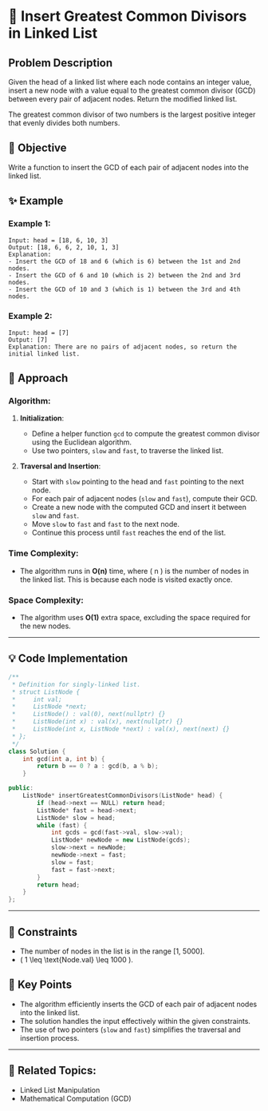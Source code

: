 # 🔗 **Insert Greatest Common Divisors in Linked List**

## Problem Description

Given the head of a linked list where each node contains an integer value, insert a new node with a value equal to the greatest common divisor (GCD) between every pair of adjacent nodes. Return the modified linked list.

The greatest common divisor of two numbers is the largest positive integer that evenly divides both numbers.

## 🎯 **Objective**

Write a function to insert the GCD of each pair of adjacent nodes into the linked list.

## ✨ **Example**

### Example 1:
```plaintext
Input: head = [18, 6, 10, 3]
Output: [18, 6, 6, 2, 10, 1, 3]
Explanation:
- Insert the GCD of 18 and 6 (which is 6) between the 1st and 2nd nodes.
- Insert the GCD of 6 and 10 (which is 2) between the 2nd and 3rd nodes.
- Insert the GCD of 10 and 3 (which is 1) between the 3rd and 4th nodes.
```

### Example 2:
```plaintext
Input: head = [7]
Output: [7]
Explanation: There are no pairs of adjacent nodes, so return the initial linked list.
```

## 🚀 **Approach**

### **Algorithm**:

1. **Initialization**:
   - Define a helper function `gcd` to compute the greatest common divisor using the Euclidean algorithm.
   - Use two pointers, `slow` and `fast`, to traverse the linked list.

2. **Traversal and Insertion**:
   - Start with `slow` pointing to the head and `fast` pointing to the next node.
   - For each pair of adjacent nodes (`slow` and `fast`), compute their GCD.
   - Create a new node with the computed GCD and insert it between `slow` and `fast`.
   - Move `slow` to `fast` and `fast` to the next node.
   - Continue this process until `fast` reaches the end of the list.

### **Time Complexity**:
- The algorithm runs in **O(n)** time, where \( n \) is the number of nodes in the linked list. This is because each node is visited exactly once.

### **Space Complexity**:
- The algorithm uses **O(1)** extra space, excluding the space required for the new nodes.

---

## 💡 **Code Implementation**

```cpp
/**
 * Definition for singly-linked list.
 * struct ListNode {
 *     int val;
 *     ListNode *next;
 *     ListNode() : val(0), next(nullptr) {}
 *     ListNode(int x) : val(x), next(nullptr) {}
 *     ListNode(int x, ListNode *next) : val(x), next(next) {}
 * };
 */
class Solution {
    int gcd(int a, int b) {
        return b == 0 ? a : gcd(b, a % b);
    }

public:
    ListNode* insertGreatestCommonDivisors(ListNode* head) {
        if (head->next == NULL) return head;
        ListNode* fast = head->next;
        ListNode* slow = head;
        while (fast) {
            int gcds = gcd(fast->val, slow->val);
            ListNode* newNode = new ListNode(gcds);
            slow->next = newNode;
            newNode->next = fast;
            slow = fast;
            fast = fast->next;
        }
        return head;
    }
};
```

---

## 🔧 **Constraints**

- The number of nodes in the list is in the range [1, 5000].
- \( 1 \leq \text{Node.val} \leq 1000 \).

## 🌟 **Key Points**

- The algorithm efficiently inserts the GCD of each pair of adjacent nodes into the linked list.
- The solution handles the input effectively within the given constraints.
- The use of two pointers (`slow` and `fast`) simplifies the traversal and insertion process.

---

## 🔗 **Related Topics**:
- Linked List Manipulation
- Mathematical Computation (GCD)